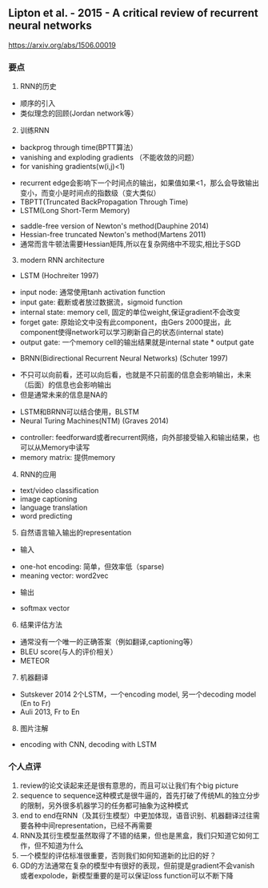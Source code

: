 ## Lipton et al. - 2015 - A critical review of recurrent neural networks

https://arxiv.org/abs/1506.00019

### 要点

1. RNN的历史
 * 顺序的引入
 * 类似理念的回顾(Jordan network等）
2. 训练RNN
 * backprog through time(BPTT算法）
 * vanishing and exploding gradients （不能收敛的问题）
 * for vanishing gradients(w(i,j)<1)
  - recurrent edge会影响下一个时间点的输出，如果值如果<1，那么会导致输出变小，而变小是时间点的指数级（变大类似）
  - TBPTT(Truncated BackPropagation Through Time)
  - LSTM(Long Short-Term Memory)
 * saddle-free version of Newton's method(Dauphine 2014)
 * Hessian-free truncated Newton's method(Martens 2011)
 * 通常而言牛顿法需要Hessian矩阵,所以在复杂网络中不现实,相比于SGD
3. modern RNN architecture
 * LSTM (Hochreiter 1997)
  - input node: 通常使用tanh activation function
  - input gate: 截断或者放过数据流，sigmoid function
  - internal state: memory cell, 固定的单位weight,保证gradient不会改变
  - forget gate: 原始论文中没有此component，由Gers 2000提出，此component使得network可以学习刷新自己的状态(internal state)
  - output gate: 一个memory cell的输出结果就是internal state * output gate
 * BRNN(Bidirectional Recurrent Neural Networks) (Schuter 1997)
  - 不只可以向前看，还可以向后看，也就是不只前面的信息会影响输出，未来（后面）的信息也会影响输出
  - 但是通常未来的信息是NA的
 * LSTM和BRNN可以结合使用，BLSTM
 * Neural Turing Machines(NTM) (Graves 2014)
  - controller: feedforward或者recurrent网络，向外部接受输入和输出结果，也可以从Memory中读写
  - memory matrix: 提供memory
4. RNN的应用
 * text/video classification
 * image captioning
 * language translation
 * word predicting
5. 自然语言输入输出的representation
 * 输入
  - one-hot encoding: 简单，但效率低（sparse)
  - meaning vector: word2vec
 * 输出
  - softmax vector
6. 结果评估方法
 * 通常没有一个唯一的正确答案（例如翻译,captioning等）
 * BLEU score(与人的评价相关）
 * METEOR
7. 机器翻译
 * Sutskever 2014 2个LSTM，一个encoding model, 另一个decoding model (En to Fr)
 * Auli 2013, Fr to En
8. 图片注解
 * encoding with CNN, decoding with LSTM

### 个人点评

1. review的论文读起来还是很有意思的，而且可以让我们有个big picture
2. sequence to sequence这种模式是很牛逼的，首先打破了传统ML的独立分步的限制，另外很多机器学习的任务都可抽象为这种模式
3. end to end在RNN（及其衍生模型）中更加体现，语音识别、机器翻译过往需要各种中间representation，已经不再需要
4. RNN及其衍生模型虽然取得了不错的结果，但也是黑盒，我们只知道它如何工作，但不知道为什么
5. 一个模型的评估标准很重要，否则我们如何知道新的比旧的好？
6. GD的方法通常在复杂的模型中有很好的表现，但前提是gradient不会vanish或者expolode，新模型重要的是可以保证loss function可以不断下降
